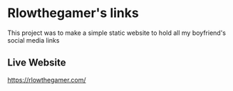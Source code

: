 # **Rlowthegamer's links**
This project was to make a simple static website to hold all my boyfriend's social media links

## Live Website
https://rlowthegamer.com/
